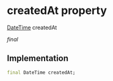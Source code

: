 


# createdAt property






[DateTime](https://api.dart.dev/stable/2.12.3/dart-core/DateTime-class.html) createdAt
  
_final_






## Implementation

```dart
final DateTime createdAt;


```







